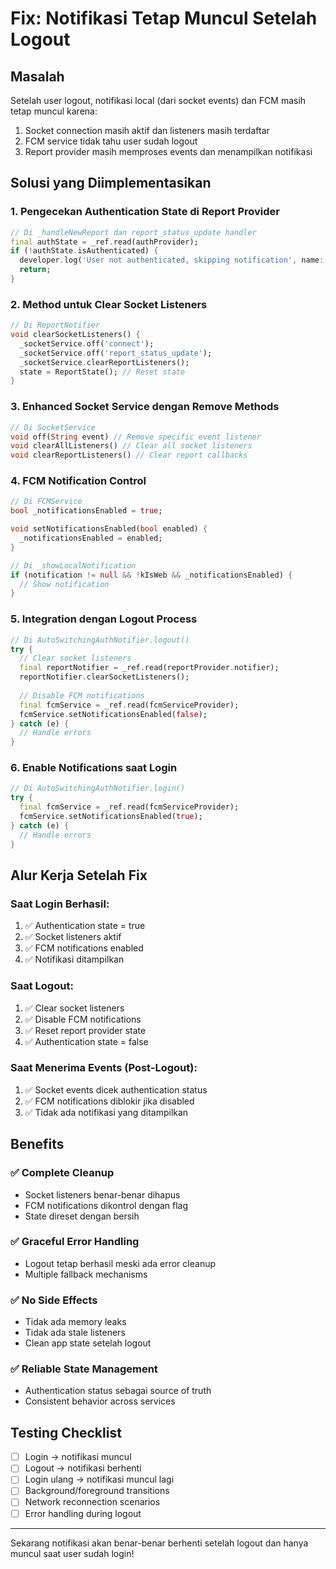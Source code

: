 # Fix: Notifikasi Tetap Muncul Setelah Logout

## Masalah
Setelah user logout, notifikasi local (dari socket events) dan FCM masih tetap muncul karena:
1. Socket connection masih aktif dan listeners masih terdaftar
2. FCM service tidak tahu user sudah logout
3. Report provider masih memproses events dan menampilkan notifikasi

## Solusi yang Diimplementasikan

### 1. **Pengecekan Authentication State di Report Provider**
```dart
// Di _handleNewReport dan report_status_update handler
final authState = _ref.read(authProvider);
if (!authState.isAuthenticated) {
  developer.log('User not authenticated, skipping notification', name: 'ReportProvider');
  return;
}
```

### 2. **Method untuk Clear Socket Listeners**
```dart
// Di ReportNotifier
void clearSocketListeners() {
  _socketService.off('connect');
  _socketService.off('report_status_update'); 
  _socketService.clearReportListeners();
  state = ReportState(); // Reset state
}
```

### 3. **Enhanced Socket Service dengan Remove Methods**
```dart
// Di SocketService
void off(String event) // Remove specific event listener
void clearAllListeners() // Clear all socket listeners
void clearReportListeners() // Clear report callbacks
```

### 4. **FCM Notification Control**
```dart
// Di FCMService
bool _notificationsEnabled = true;

void setNotificationsEnabled(bool enabled) {
  _notificationsEnabled = enabled;
}

// Di _showLocalNotification
if (notification != null && !kIsWeb && _notificationsEnabled) {
  // Show notification
}
```

### 5. **Integration dengan Logout Process**
```dart
// Di AutoSwitchingAuthNotifier.logout()
try {
  // Clear socket listeners
  final reportNotifier = _ref.read(reportProvider.notifier);
  reportNotifier.clearSocketListeners();
  
  // Disable FCM notifications
  final fcmService = _ref.read(fcmServiceProvider);
  fcmService.setNotificationsEnabled(false);
} catch (e) {
  // Handle errors
}
```

### 6. **Enable Notifications saat Login**
```dart
// Di AutoSwitchingAuthNotifier.login()
try {
  final fcmService = _ref.read(fcmServiceProvider);
  fcmService.setNotificationsEnabled(true);
} catch (e) {
  // Handle errors
}
```

## Alur Kerja Setelah Fix

### Saat Login Berhasil:
1. ✅ Authentication state = true
2. ✅ Socket listeners aktif
3. ✅ FCM notifications enabled
4. ✅ Notifikasi ditampilkan

### Saat Logout:
1. ✅ Clear socket listeners
2. ✅ Disable FCM notifications  
3. ✅ Reset report provider state
4. ✅ Authentication state = false

### Saat Menerima Events (Post-Logout):
1. ✅ Socket events dicek authentication status
2. ✅ FCM notifications diblokir jika disabled
3. ✅ Tidak ada notifikasi yang ditampilkan

## Benefits

### ✅ **Complete Cleanup**
- Socket listeners benar-benar dihapus
- FCM notifications dikontrol dengan flag
- State direset dengan bersih

### ✅ **Graceful Error Handling** 
- Logout tetap berhasil meski ada error cleanup
- Multiple fallback mechanisms

### ✅ **No Side Effects**
- Tidak ada memory leaks
- Tidak ada stale listeners
- Clean app state setelah logout

### ✅ **Reliable State Management**
- Authentication status sebagai source of truth
- Consistent behavior across services

## Testing Checklist

- [ ] Login → notifikasi muncul
- [ ] Logout → notifikasi berhenti
- [ ] Login ulang → notifikasi muncul lagi
- [ ] Background/foreground transitions
- [ ] Network reconnection scenarios
- [ ] Error handling during logout

---

Sekarang notifikasi akan benar-benar berhenti setelah logout dan hanya muncul saat user sudah login!
